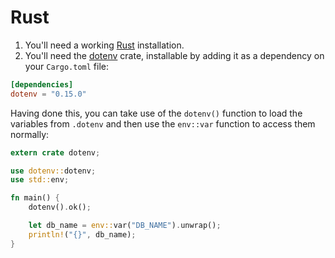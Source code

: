 # Rust
1. You'll need a working [Rust](https://www.rust-lang.org/) installation.
2. You'll need the [dotenv](https://crates.io/crates/dotenv) crate, installable by adding it as a dependency on your `Cargo.toml` file:

```toml
[dependencies]
dotenv = "0.15.0"
```

Having done this, you can take use of the `dotenv()` function to load the variables from `.dotenv` and then use the `env::var` function to access them normally:

```rust
extern crate dotenv;

use dotenv::dotenv;
use std::env;

fn main() {
    dotenv().ok();

    let db_name = env::var("DB_NAME").unwrap();
    println!("{}", db_name);
}
```